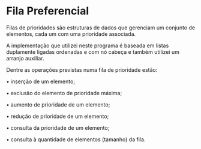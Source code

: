 # Fila Preferencial

Filas de prioridades são estruturas de dados que gerenciam um conjunto de elementos, cada um com uma
prioridade associada.

A implementação que utilizei neste programa é baseada em listas duplamente ligadas ordenadas e com nó cabeça e também
utilizei um arranjo auxiliar.

Dentre as operações previstas numa fila de prioridade estão:

• inserção de um elemento;

• exclusão do elemento de prioridade máxima;

• aumento de prioridade de um elemento;

• redução de prioridade de um elemento;

• consulta da prioridade de um elemento;

• consulta à quantidade de elementos (tamanho) da fila.